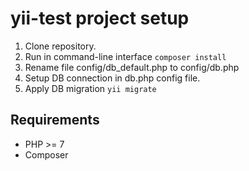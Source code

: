 # yii-test project setup
1. Clone repository.
2. Run in command-line interface `composer install`
3. Rename file config/db_default.php to config/db.php
4. Setup DB connection in db.php config file.
5. Apply DB migration `yii migrate`

## Requirements
* PHP >= 7
* Composer